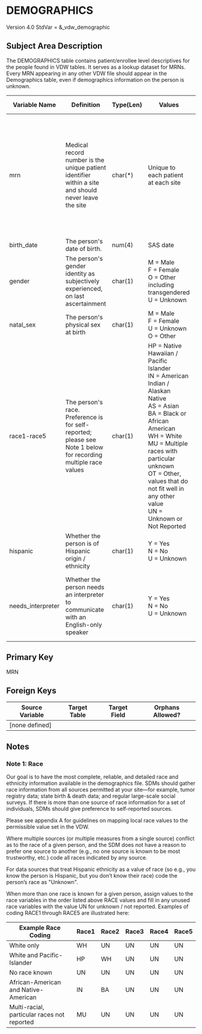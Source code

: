 DEMOGRAPHICS
============
Version 4.0 StdVar = &\_vdw\_demographic

Subject Area Description
------------------------
The DEMOGRAPHICS table contains patient/enrollee level descriptives for the people found in VDW tables.  It serves as a lookup dataset for MRNs.  Every MRN appearing in any other VDW file should appear in the Demographics table, even if demographics information on the person is unknown.

|Variable Name|Definition|Type(Len)|Values|Implementation Guidelines|
|-------------|----------|---------|------|-------------------------|
|mrn |Medical record number is the unique patient identifier within a site and should never leave the site |char(*)|Unique to each patient at each site|Sites should do their best to maintain a 1:1 correspondence between people and MRNs. Fictitious/test numbers should be removed from the VDW. People with > 1 assigned MRN should be merged into a single number (in all files)|
|birth_date|The person's date of birth.|num(4)|SAS date| |
|gender|The person's gender identity as subjectively experienced, on last ascertainment|char(1)|M = Male<br>F = Female<br>O = Other including transgendered<br>U = Unknown| |
|natal_sex|The person's physical sex at birth|char(1)|M = Male<br>F = Female<br>U = Unknown<br>O = Other| |
|race1-race5|The person's race. Preference is for self-reported; please see Note 1 below for recording multiple race values|char(1)|HP = Native Hawaiian / Pacific Islander<br>IN = American Indian / Alaskan Native<br>AS = Asian<br>BA = Black or African American<br>WH = White<br>MU = Multiple races with particular unknown<br>OT = Other, values that do not fit well in any other value<br>UN = Unknown or Not Reported| |
|hispanic|Whether the person is of Hispanic origin / ethnicity|char(1)|Y = Yes<br>N = No<br>U = Unknown| |
|needs_interpreter|Whether the person needs an interpreter to communicate with an English-only speaker|char(1)|Y = Yes<br>N = No<br>U = Unknown| This variable is capable of changing over time. Populate with only the most recently known interpreter status.|

Primary Key
-----------
MRN

Foreign Keys
------------
|Source Variable|Target Table|Target Field|Orphans Allowed?|
|--|--|--|--|
| [none defined] |  |  |  |

Notes
--------
### Note 1: Race

Our goal is to have the most complete, reliable, and detailed race and ethnicity information available in the demographics file. SDMs should gather race information from all sources permitted at your site—for example, tumor registry data; state birth & death data; and regular large-scale social surveys. If there is more than one source of race information for a set of individuals, SDMs should give preference to self-reported sources.

Please see appendix A for guidelines on mapping local race values to the permissible value set in the VDW.

Where multiple sources (or multiple measures from a single source) conflict as to the race of a given person, and the SDM does not have a reason to prefer one source to another (e.g., no one source is known to be most trustworthy, etc.) code all races indicated by any source.

For data sources that treat Hispanic ethnicity as a value of race (so e.g., you know the person is Hispanic, but you don’t know their race) code the person’s race as "Unknown".

When more than one race is known for a given person, assign values to the race variables in the order listed above RACE values and fill in any unused race variables with the value UN for unknown / not reported. Examples of coding RACE1 through RACE5 are illustrated here:

|Example Race Coding                        |Race1|Race2|Race3|Race4|Race5|
|-------------------                        |-----|-----|-----|-----|-----|
|White only                                 |WH   |UN   |UN   |UN   |UN   |
|White and Pacific-Islander                 |HP   |WH   |UN   |UN   |UN   |
|No race known                              |UN   |UN   |UN   |UN   |UN   |
|African-American and Native-American       |IN   |BA   |UN   |UN   |UN   |
|Multi-racial, particular races not reported|MU   |UN   |UN   |UN   |UN   |

